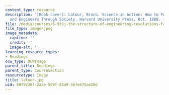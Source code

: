 ```yaml
---
content_type: resource
description: '[Book cover]: Latour, Bruno. Science in Action: How to Follow Scientists
  and Engineers Through Society. Harvard University Press, Oct. 1988. (Reprint edition)'
file: /media/courses/6-933j-the-structure-of-engineering-revolutions-fall-2001/69f923872aae509f86a95bfe675ae20d_latour.jpg
file_type: image/jpeg
image_metadata:
  caption: ''
  credit: ''
  image-alt: ''
learning_resource_types:
- Readings
ocw_type: OCWImage
parent_title: Readings
parent_type: CourseSection
resourcetype: Image
title: latour.jpg
uid: 69f92387-2aae-509f-86a9-5bfe675ae20d
---
```

